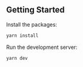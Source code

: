 ## Getting Started

Install the packages:

```bash
yarn install
```

Run the development server:

```bash
yarn dev
```

